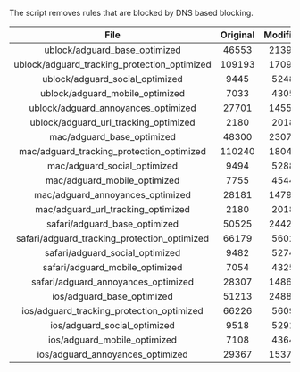 The script removes rules that are blocked by DNS based blocking.


| File | Original | Modified |
|:----:|:-----:|:-----:|
| ublock/adguard_base_optimized | 46553 | 21397 |
| ublock/adguard_tracking_protection_optimized | 109193 | 17096 |
| ublock/adguard_social_optimized | 9445 | 5248 |
| ublock/adguard_mobile_optimized | 7033 | 4305 |
| ublock/adguard_annoyances_optimized | 27701 | 14553 |
| ublock/adguard_url_tracking_optimized | 2180 | 2018 |
| mac/adguard_base_optimized | 48300 | 23072 |
| mac/adguard_tracking_protection_optimized | 110240 | 18046 |
| mac/adguard_social_optimized | 9494 | 5288 |
| mac/adguard_mobile_optimized | 7755 | 4544 |
| mac/adguard_annoyances_optimized | 28181 | 14790 |
| mac/adguard_url_tracking_optimized | 2180 | 2018 |
| safari/adguard_base_optimized | 50525 | 24429 |
| safari/adguard_tracking_protection_optimized | 66179 | 5602 |
| safari/adguard_social_optimized | 9482 | 5274 |
| safari/adguard_mobile_optimized | 7054 | 4325 |
| safari/adguard_annoyances_optimized | 28307 | 14866 |
| ios/adguard_base_optimized | 51213 | 24889 |
| ios/adguard_tracking_protection_optimized | 66226 | 5609 |
| ios/adguard_social_optimized | 9518 | 5291 |
| ios/adguard_mobile_optimized | 7108 | 4364 |
| ios/adguard_annoyances_optimized | 29367 | 15378 |